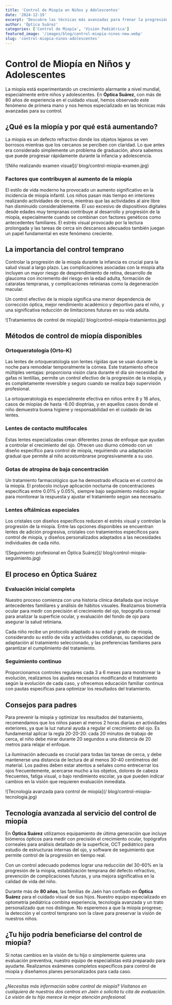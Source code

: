 ```yaml
---
title: 'Control de Miopía en Niños y Adolescentes'
date: '2024-12-19'
excerpt: 'Descubre las técnicas más avanzadas para frenar la progresión de la miopía en edad temprana y proteger la visión de tu hijo a largo plazo.'
author: 'Óptica Suárez'
categories: ['Control de Miopía', 'Visión Pediátrica']
featured_image: '/images/blog/control-miopia-ninos-new.webp'
slug: 'control-miopia-ninos-adolescentes'
---
```


# Control de Miopía en Niños y Adolescentes

La miopía está experimentando un crecimiento alarmante a nivel mundial, especialmente entre niños y adolescentes. En **Óptica Suárez**, con más de 80 años de experiencia en el cuidado visual, hemos observado este fenómeno de primera mano y nos hemos especializado en las técnicas más avanzadas para su control.

## ¿Qué es la miopía y por qué está aumentando?

La miopía es un defecto refractivo donde los objetos lejanos se ven borrosos mientras que los cercanos se perciben con claridad. Lo que antes era considerado simplemente un problema de graduación, ahora sabemos que puede progresar rápidamente durante la infancia y adolescencia.

![Niño realizando examen visual](/ blog/control-miopia-examen.jpg)

### Factores que contribuyen al aumento de la miopía

El estilo de vida moderno ha provocado un aumento significativo en la incidencia de miopía infantil. Los niños pasan más tiempo en interiores realizando actividades de cerca, mientras que las actividades al aire libre han disminuido considerablemente. El uso excesivo de dispositivos digitales desde edades muy tempranas contribuye al desarrollo y progresión de la miopía, especialmente cuando se combinan con factores genéticos como antecedentes familiares. El estrés visual provocado por la lectura prolongada y las tareas de cerca sin descansos adecuados también juegan un papel fundamental en este fenómeno creciente.

## La importancia del control temprano

Controlar la progresión de la miopía durante la infancia es crucial para la salud visual a largo plazo. Las complicaciones asociadas con la miopía alta incluyen un mayor riesgo de desprendimiento de retina, desarrollo de glaucoma con incremento del riesgo en la edad adulta, formación de cataratas tempranas, y complicaciones retinianas como la degeneración macular.

Un control efectivo de la miopía significa una menor dependencia de corrección óptica, mejor rendimiento académico y deportivo para el niño, y una significativa reducción de limitaciones futuras en su vida adulta.

![Tratamientos de control de miopía](/ blog/control-miopia-tratamientos.jpg)

## Métodos de control de miopía disponibles

### Ortoqueratología (Orto-K)

Las lentes de ortoqueratología son lentes rígidas que se usan durante la noche para remodelar temporalmente la córnea. Este tratamiento ofrece múltiples ventajas: proporciona visión clara durante el día sin necesidad de gafas ni lentillas, permite un control efectivo de la progresión de la miopía, y es completamente reversible y seguro cuando se realiza bajo supervisión profesional.

La ortoqueratología es especialmente efectiva en niños entre 8 y 16 años, casos de miopías de hasta -6.00 dioptrías, y en aquellos casos donde el niño demuestra buena higiene y responsabilidad en el cuidado de las lentes.

### Lentes de contacto multifocales

Estas lentes especializadas crean diferentes zonas de enfoque que ayudan a controlar el crecimiento del ojo. Ofrecen uso diurno cómodo con un diseño específico para control de miopía, requiriendo una adaptación gradual que permite al niño acostumbrarse progresivamente a su uso.

### Gotas de atropina de baja concentración

Un tratamiento farmacológico que ha demostrado eficacia en el control de la miopía. El protocolo incluye aplicación nocturna de concentraciones específicas entre 0.01% y 0.05%, siempre bajo seguimiento médico regular para monitorear la respuesta y ajustar el tratamiento según sea necesario.

### Lentes oftálmicas especiales

Los cristales con diseños específicos reducen el estrés visual y controlan la progresión de la miopía. Entre las opciones disponibles se encuentran lentes de adición progresiva, cristales con tratamientos específicos para control de miopía, y diseños personalizados adaptados a las necesidades individuales de cada niño.

![Seguimiento profesional en Óptica Suárez](/ blog/control-miopia-seguimiento.jpg)

## El proceso en Óptica Suárez

### Evaluación inicial completa

Nuestro proceso comienza con una historia clínica detallada que incluye antecedentes familiares y análisis de hábitos visuales. Realizamos biometría ocular para medir con precisión el crecimiento del ojo, topografía corneal para analizar la superficie ocular, y evaluación del fondo de ojo para asegurar la salud retiniana.

Cada niño recibe un protocolo adaptado a su edad y grado de miopía, considerando su estilo de vida y actividades cotidianas, su capacidad de adaptación al tratamiento seleccionado, y las preferencias familiares para garantizar el cumplimiento del tratamiento.

### Seguimiento continuo

Proporcionamos controles regulares cada 3 a 6 meses para monitorear la evolución, realizamos los ajustes necesarios modificando el tratamiento según la evolución de cada caso, y ofrecemos educación familiar continua con pautas específicas para optimizar los resultados del tratamiento.

## Consejos para padres

Para prevenir la miopía y optimizar los resultados del tratamiento, recomendamos que los niños pasen al menos 2 horas diarias en actividades exteriores, ya que la luz natural ayuda a regular el crecimiento del ojo. Es fundamental aplicar la regla 20-20-20: cada 20 minutos de trabajo de cerca, el niño debe mirar durante 20 segundos a una distancia de 20 metros para relajar el enfoque.

La iluminación adecuada es crucial para todas las tareas de cerca, y debe mantenerse una distancia de lectura de al menos 30-40 centímetros del material. Los padres deben estar atentos a señales como entrecerrar los ojos frecuentemente, acercarse mucho a los objetos, dolores de cabeza frecuentes, fatiga visual, o bajo rendimiento escolar, ya que pueden indicar cambios en la visión que requieren evaluación inmediata.

![Tecnología avanzada para control de miopía](/ blog/control-miopia-tecnologia.jpg)

## Tecnología avanzada al servicio del control de miopía

En **Óptica Suárez** utilizamos equipamiento de última generación que incluye biómeros ópticos para medir con precisión el crecimiento ocular, topógrafos corneales para análisis detallado de la superficie, OCT pediátrico para estudio de estructuras internas del ojo, y software de seguimiento que permite control de la progresión en tiempo real.

Con un control adecuado podemos lograr una reducción del 30-60% en la progresión de la miopía, estabilización temprana del defecto refractivo, prevención de complicaciones futuras, y una mejora significativa en la calidad de vida del niño.

Durante más de **80 años**, las familias de Jaén han confiado en **Óptica Suárez** para el cuidado visual de sus hijos. Nuestro equipo especializado en optometría pediátrica combina experiencia, tecnología avanzada y un trato personalizado que nos distingue. No esperemos a que la miopía progrese; la detección y el control temprano son la clave para preservar la visión de nuestros niños.

## ¿Tu hijo podría beneficiarse del control de miopía?

Si notas cambios en la visión de tu hijo o simplemente quieres una evaluación preventiva, nuestro equipo de especialistas está preparado para ayudarte. Realizamos exámenes completos específicos para control de miopía y diseñamos planes personalizados para cada caso.

---

_¿Necesitas más información sobre control de miopía? Visítanos en cualquiera de nuestros dos centros en Jaén o solicita tu cita de evaluación. La visión de tu hijo merece la mejor atención profesional._
